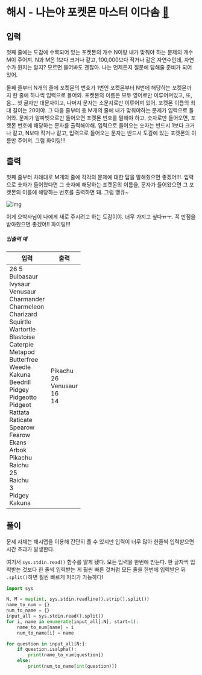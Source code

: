 # 해시 - 나는야 포켓몬 마스터 이다솜 [🔗](https://www.acmicpc.net/problem/1620)

## 입력

첫째 줄에는 도감에 수록되어 있는 포켓몬의 개수 N이랑 내가 맞춰야 하는 문제의 개수 M이 주어져. N과 M은 1보다 크거나 같고, 100,000보다 작거나 같은 자연수인데, 자연수가 뭔지는 알지? 모르면 물어봐도 괜찮아. 나는 언제든지 질문에 답해줄 준비가 되어있어.

둘째 줄부터 N개의 줄에 포켓몬의 번호가 1번인 포켓몬부터 N번에 해당하는 포켓몬까지 한 줄에 하나씩 입력으로 들어와. 포켓몬의 이름은 모두 영어로만 이루어져있고, 또, 음... 첫 글자만 대문자이고, 나머지 문자는 소문자로만 이루어져 있어. 포켓몬 이름의 최대 길이는 20이야. 그 다음 줄부터 총 M개의 줄에 내가 맞춰야하는 문제가 입력으로 들어와. 문제가 알파벳으로만 들어오면 포켓몬 번호를 말해야 하고, 숫자로만 들어오면, 포켓몬 번호에 해당하는 문자를 출력해야해. 입력으로 들어오는 숫자는 반드시 1보다 크거나 같고, N보다 작거나 같고, 입력으로 들어오는 문자는 반드시 도감에 있는 포켓몬의 이름만 주어져. 그럼 화이팅!!!

## 출력

첫째 줄부터 차례대로 M개의 줄에 각각의 문제에 대한 답을 말해줬으면 좋겠어!!!. 입력으로 숫자가 들어왔다면 그 숫자에 해당하는 포켓몬의 이름을, 문자가 들어왔으면 그 포켓몬의 이름에 해당하는 번호를 출력하면 돼. 그럼 땡큐~

![img](https://www.acmicpc.net/upload/201004/pn.PNG)

이게 오박사님이 나에게 새로 주시려고 하는 도감이야. 너무 가지고 싶다ㅠㅜ. 꼭 만점을 받아줬으면 좋겠어!! 파이팅!!!

##### 입출력 예

| 입력                                                         | 출력                                          |
| ------------------------------------------------------------ | --------------------------------------------- |
| 26 5<br> Bulbasaur<br> Ivysaur<br> Venusaur<br> Charmander<br> Charmeleon<br> Charizard<br> Squirtle<br> Wartortle<br> Blastoise<br> Caterpie<br> Metapod<br> Butterfree<br> Weedle<br> Kakuna<br> Beedrill<br> Pidgey<br> Pidgeotto<br> Pidgeot<br> Rattata<br> Raticate<br> Spearow<br> Fearow<br> Ekans<br> Arbok<br> Pikachu<br> Raichu<br> 25<br> Raichu<br> 3<br> Pidgey<br> Kakuna | Pikachu<br />26<br />Venusaur<br />16<br />14 |

## 풀이

문제 자체는 해시맵을 이용해 간단히 풀 수 있지만 입력이 너무 많아 한줄씩 입력받으면 시간 초과가 발생한다.

여기서 `sys.stdin.read()` 함수를 알게 됐다. 모든 입력을 한번에 받는다. 한 글자씩 입력받는 것보다 한 줄씩 입력받는 게 훨씬 빠른 것처럼 모든 줄을 한번에 입력받은 뒤 `.split()`하면 훨씬 빠르게 처리가 가능하다!

```python
import sys

N, M = map(int, sys.stdin.readline().strip().split())
name_to_num = {}
num_to_name = {}
input_all = sys.stdin.read().split()
for i, name in enumerate(input_all[:N], start=1):
    name_to_num[name] = i
    num_to_name[i] = name

for question in input_all[N:]:
    if question.isalpha():
        print(name_to_num[question])
    else:
        print(num_to_name[int(question)])
```

